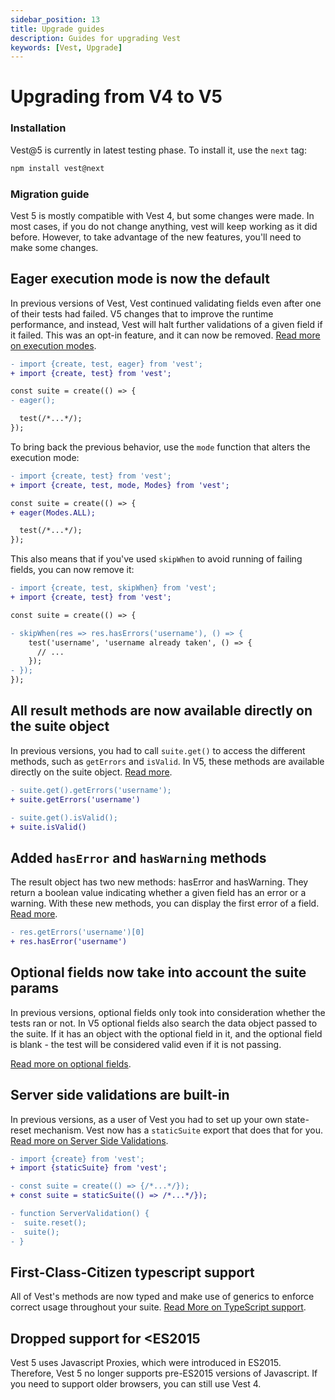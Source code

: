 ```yaml
---
sidebar_position: 13
title: Upgrade guides
description: Guides for upgrading Vest
keywords: [Vest, Upgrade]
---
```


# Upgrading from V4 to V5

### Installation

Vest@5 is currently in latest testing phase. To install it, use the `next` tag:

```bash
npm install vest@next
```

### Migration guide

Vest 5 is mostly compatible with Vest 4, but some changes were made. In most cases, if you do not change anything, vest will keep working as it did before. However, to take advantage of the new features, you'll need to make some changes.

## Eager execution mode is now the default

In previous versions of Vest, Vest continued validating fields even after one of their tests had failed. V5 changes that to improve the runtime performance, and instead, Vest will halt further validations of a given field if it failed. This was an opt-in feature, and it can now be removed. [Read more on execution modes](./writing_your_suite/execution_modes.md).

```diff
- import {create, test, eager} from 'vest';
+ import {create, test} from 'vest';

const suite = create(() => {
- eager();

  test(/*...*/);
});
```

To bring back the previous behavior, use the `mode` function that alters the execution mode:

```diff
- import {create, test} from 'vest';
+ import {create, test, mode, Modes} from 'vest';

const suite = create(() => {
+ eager(Modes.ALL);

  test(/*...*/);
});
```

This also means that if you've used `skipWhen` to avoid running of failing fields, you can now remove it:

```diff
- import {create, test, skipWhen} from 'vest';
+ import {create, test} from 'vest';

const suite = create(() => {

- skipWhen(res => res.hasErrors('username'), () => {
    test('username', 'username already taken', () => {
      // ...
    });
- });
});
```

## All result methods are now available directly on the suite object

In previous versions, you had to call `suite.get()` to access the different methods, such as `getErrors` and `isValid`. In V5, these methods are available directly on the suite object. [Read more](./writing_your_suite/accessing_the_result.md).

```diff
- suite.get().getErrors('username');
+ suite.getErrors('username')

- suite.get().isValid();
+ suite.isValid()
```

## Added `hasError` and `hasWarning` methods

The result object has two new methods: hasError and hasWarning. They return a boolean value indicating whether a given field has an error or a warning. With these new methods, you can display the first error of a field. [Read more](./writing_your_suite/accessing_the_result.md).

```diff
- res.getErrors('username')[0]
+ res.hasError('username')
```

## Optional fields now take into account the suite params

In previous versions, optional fields only took into consideration whether the tests ran or not. In V5 optional fields also search the data object passed to the suite. If it has an object with the optional field in it, and the optional field is blank - the test will be considered valid even if it is not passing.

[Read more on optional fields](./writing_your_suite/optional_fields.md).

## Server side validations are built-in

In previous versions, as a user of Vest you had to set up your own state-reset mechanism. Vest now has a `staticSuite` export that does that for you. [Read more on Server Side Validations](./server_side_validations.md).

```diff
- import {create} from 'vest';
+ import {staticSuite} from 'vest';

- const suite = create(() => {/*...*/});
+ const suite = staticSuite(() => /*...*/});

- function ServerValidation() {
-  suite.reset();
-  suite();
- }
```

## First-Class-Citizen typescript support

All of Vest's methods are now typed and make use of generics to enforce correct usage throughout your suite. [Read More on TypeScript support](./typescript_support.md).

## Dropped support for <ES2015

Vest 5 uses Javascript Proxies, which were introduced in ES2015. Therefore, Vest 5 no longer supports pre-ES2015 versions of Javascript. If you need to support older browsers, you can still use Vest 4.
